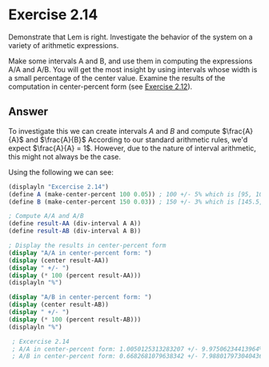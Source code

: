 # Exercise 2.14
Demonstrate that Lem is right. Investigate the behavior of the system on a variety of arithmetic expressions. 

Make some intervals A and B, and use them in computing the expressions A/A and A/B. You will get the most insight by using intervals whose width is a small percentage of the center value. Examine the results of the computation in center-percent form (see [Exercise 2.12](./ex2-12.md)).

## Answer
To investigate this we can create intervals $A$ and $B$ and compute $\frac{A}{A}$ and $\frac{A}{B}$ According to our standard arithmetic rules, we'd expect $\frac{A}{A} = 1$. 
However, due to the nature of interval arithmetic, this might not always be the case.

Using the following we can see:

```scheme
(displayln "Excercise 2.14")
(define A (make-center-percent 100 0.05)) ; 100 +/- 5% which is [95, 105]
(define B (make-center-percent 150 0.03)) ; 150 +/- 3% which is [145.5, 154.5]

; Compute A/A and A/B
(define result-AA (div-interval A A))
(define result-AB (div-interval A B))

; Display the results in center-percent form
(display "A/A in center-percent form: ")
(display (center result-AA))
(display " +/- ")
(display (* 100 (percent result-AA)))
(displayln "%")

(display "A/B in center-percent form: ")
(display (center result-AB))
(display " +/- ")
(display (* 100 (percent result-AB)))
(displayln "%")

 ; Excercise 2.14
 ; A/A in center-percent form: 1.0050125313283207 +/- 9.97506234413964%
 ; A/B in center-percent form: 0.6682681079638342 +/- 7.988017973040436%

```



